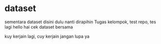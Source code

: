 # dataset
sementara dataset disini dulu  nanti dirapihin
Tugas kelompok, test repo, tes lagi
hello
hai
cek
dataset bersama

kuy kerjain lagi, cuy kerjain jangan lupa ya